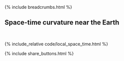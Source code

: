 {% include breadcrumbs.html %}

## Space-time curvature near the Earth
<div class="header_line"><br/></div>

{% include_relative code/local_space_time.html %}

<p style="clear: both;"></p>

{% include share_buttons.html %}


    

